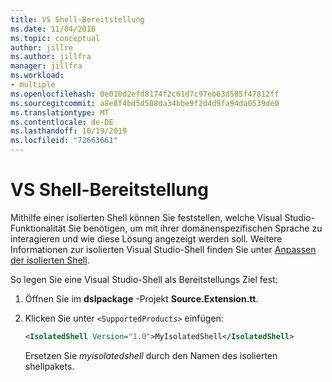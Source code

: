 ```yaml
---
title: VS Shell-Bereitstellung
ms.date: 11/04/2016
ms.topic: conceptual
author: jillre
ms.author: jillfra
manager: jillfra
ms.workload:
- multiple
ms.openlocfilehash: 0e010d2efd8174f2c61d7c97eb63d585f47812ff
ms.sourcegitcommit: a8e8f4bd5d508da34bbe9f2d4d9fa94da0539de0
ms.translationtype: MT
ms.contentlocale: de-DE
ms.lasthandoff: 10/19/2019
ms.locfileid: "72663661"
---
```

# <a name="vs-shell-deployment"></a>VS Shell-Bereitstellung

Mithilfe einer isolierten Shell können Sie feststellen, welche Visual Studio-Funktionalität Sie benötigen, um mit ihrer domänenspezifischen Sprache zu interagieren und wie diese Lösung angezeigt werden soll. Weitere Informationen zur isolierten Visual Studio-Shell finden Sie unter [Anpassen der isolierten Shell](https://vspartner.com/pages/vsshells).

So legen Sie eine Visual Studio-Shell als Bereitstellungs Ziel fest:

1. Öffnen Sie im **dslpackage** -Projekt **Source.Extension.tt**.

2. Klicken Sie unter `<SupportedProducts>` einfügen:

   ```xml
   <IsolatedShell Version="1.0">MyIsolatedShell</IsolatedShell>
   ```

   Ersetzen Sie *myisolatedshell* durch den Namen des isolierten shellpakets.